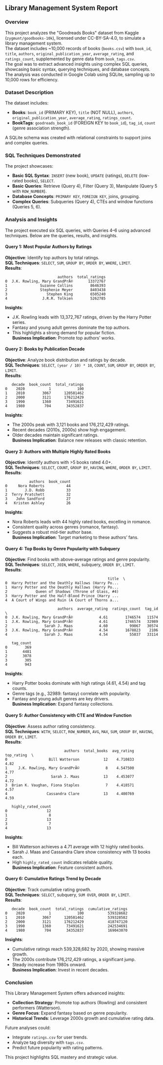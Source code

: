 ## Library Management System Report

### Overview

This project analyzes the "Goodreads Books" dataset from Kaggle (`zygmunt/goodbooks-10k`), licensed under CC-BY-SA-4.0, to simulate a library management system.<br>
The dataset includes ~10,000 records of books (`books.csv`) with `book_id`, `title`, `authors`, `original_publication_year`, `average_rating`, and `ratings_count`, supplemented by genre data from `book_tags.csv`.<br>
The goal was to extract advanced insights using complex SQL queries, showcasing basic syntax, querying techniques, and database concepts.<br>
The analysis was conducted in Google Colab using SQLite, sampling up to 10,000 rows for efficiency.

### Dataset Description

The dataset includes:<br>
- **Books**: `book_id` (PRIMARY KEY), `title` (NOT NULL), `authors`, `original_publication_year`, `average_rating`, `ratings_count`.<br>
- **BookTags**: `goodreads_book_id` (FOREIGN KEY to `book_id`), `tag_id`, `count` (genre association strength).<br>

A SQLite schema was created with relational constraints to support joins and complex queries.

### SQL Techniques Demonstrated

The project showcases:<br>
- **Basic SQL Syntax**: `INSERT` (new book), `UPDATE` (ratings), `DELETE` (low-rated books), `SELECT`.<br>
- **Basic Queries**: Retrieve (Query 4), Filter (Query 3), Manipulate (Query 5 with `ROW_NUMBER`).<br>
- **Database Concepts**: `PRIMARY KEY`, `FOREIGN KEY`, joins, grouping.<br>
- **Complex Queries**: Subqueries (Query 4), CTEs and window functions (Queries 5, 6).<br>
### Analysis and Insights

The project executed six SQL queries, with Queries 4–6 using advanced techniques. Below are the queries, results, and insights.

#### Query 1: Most Popular Authors by Ratings

**Objective**: Identify top authors by total ratings.<br>
**SQL Techniques**: `SELECT`, `SUM`, `GROUP BY`, `ORDER BY`, `WHERE`, `LIMIT`.<br>
**Results**:
```
                        authors  total_ratings
0  J.K. Rowling, Mary GrandPrÃ©       13372767
1               Suzanne Collins        8646393
2               Stephenie Meyer        8403438
3                  Stephen King        6505240
4                J.R.R. Tolkien        5262785
```
**Insights**:<br>
- J.K. Rowling leads with 13,372,767 ratings, driven by the Harry Potter series.<br>
- Fantasy and young adult genres dominate the top authors.<br>
- This highlights a strong demand for popular fiction.<br>
**Business Implication**: Promote top authors’ works.

#### Query 2: Books by Publication Decade

**Objective**: Analyze book distribution and ratings by decade.<br>
**SQL Techniques**: `SELECT`, `(year / 10) * 10`, `COUNT`, `SUM`, `GROUP BY`, `ORDER BY`, `LIMIT`.<br>
**Results**:
```
   decade  book_count  total_ratings
0    2020           1            100
1    2010        3067      120581462
2    2000        3121      176212429
3    1990        1360       73491621
4    1980         704       34352837
```
**Insights**:<br>
- The 2000s peak with 3,121 books and 176,212,429 ratings.<br>
- Recent decades (2010s, 2000s) show high engagement.<br>
- Older decades maintain significant ratings.<br>
**Business Implication**: Balance new releases with classic retention.

#### Query 3: Authors with Multiple Highly Rated Books

**Objective**: Identify authors with >5 books rated 4.0+.<br>
**SQL Techniques**: `SELECT`, `COUNT`, `GROUP BY`, `HAVING`, `WHERE`, `ORDER BY`, `LIMIT`.<br>
**Results**:
```
           authors  book_count
0     Nora Roberts          44
1        J.D. Robb          33
2  Terry Pratchett          32
3    John Sandford          27
4   Kristen Ashley          26
```
**Insights**:<br>
- Nora Roberts leads with 44 highly rated books, excelling in romance.<br>
- Consistent quality across genres (romance, fantasy).<br>
- Suggests a robust mid-tier author base.<br>
**Business Implication**: Target marketing to these authors’ fans.

#### Query 4: Top Books by Genre Popularity with Subquery

**Objective**: Find books with above-average ratings and genre popularity.<br>
**SQL Techniques**: `SELECT`, `JOIN`, `WHERE`, subquery, `ORDER BY`, `LIMIT`.<br>
**Results**:
```
                                               title  \
0  Harry Potter and the Deathly Hallows (Harry Po...   
1  Harry Potter and the Deathly Hallows (Harry Po...   
2             Queen of Shadows (Throne of Glass, #4)   
3  Harry Potter and the Half-Blood Prince (Harry ...   
4  A Court of Wings and Ruin (A Court of Thorns a...   

                        authors  average_rating  ratings_count  tag_id  \
0  J.K. Rowling, Mary GrandPrÃ©            4.61        1746574   11574   
1  J.K. Rowling, Mary GrandPrÃ©            4.61        1746574   32989   
2                 Sarah J. Maas            4.60          99067   30574   
3  J.K. Rowling, Mary GrandPrÃ©            4.54        1678823    2106   
4                 Sarah J. Maas            4.54          55037   33114   

   tag_count  
0        369  
1       4481  
2       3078  
3        305  
4        943  
```
**Insights**:<br>
- Harry Potter books dominate with high ratings (4.61, 4.54) and tag counts.<br>
- Genre tags (e.g., 32989: fantasy) correlate with popularity.<br>
- Fantasy and young adult genres are key drivers.<br>
**Business Implication**: Expand fantasy collections.

#### Query 5: Author Consistency with CTE and Window Function

**Objective**: Assess author rating consistency.<br>
**SQL Techniques**: `WITH`, `SELECT`, `ROW_NUMBER`, `AVG`, `MAX`, `SUM`, `GROUP BY`, `HAVING`, `ORDER BY`, `LIMIT`.<br>
**Results**:
```
                           authors  total_books  avg_rating  top_rating  \
0                   Bill Watterson           12    4.710833        4.82   
1     J.K. Rowling, Mary GrandPrÃ©            8    4.547500        4.77   
2                    Sarah J. Maas           13    4.453077        4.72   
3  Brian K. Vaughan, Fiona Staples            7    4.418571        4.57   
4                  Cassandra Clare           13    4.400769        4.59   

   highly_rated_count  
0                  12  
1                   8  
2                  13  
3                   7  
4                  13  
```
**Insights**:<br>
- Bill Watterson achieves a 4.71 average with 12 highly rated books.<br>
- Sarah J. Maas and Cassandra Clare show consistency with 13 books each.<br>
- High `highly_rated_count` indicates reliable quality.<br>
**Business Implication**: Feature consistent authors.

#### Query 6: Cumulative Ratings Trend by Decade

**Objective**: Track cumulative rating growth.<br>
**SQL Techniques**: `SELECT`, subquery, `SUM OVER`, `ORDER BY`, `LIMIT`.<br>
**Results**:
```
   decade  book_count  total_ratings  cumulative_ratings
0    2020           1            100           539328682
1    2010        3067      120581462           539328582
2    2000        3121      176212429           418747120
3    1990        1360       73491621           242534691
4    1980         704       34352837           169043070
```
**Insights**:<br>
- Cumulative ratings reach 539,328,682 by 2020, showing massive growth.<br>
- The 2000s contribute 176,212,429 ratings, a significant jump.<br>
- Steady increase from 1980s onward.<br>
**Business Implication**: Invest in recent decades.



### Conclusion

This Library Management System offers advanced insights:<br>
- **Collection Strategy**: Promote top authors (Rowling) and consistent performers (Watterson).<br>
- **Genre Focus**: Expand fantasy based on genre popularity.<br>
- **Historical Trends**: Leverage 2000s growth and cumulative rating data.<br>

Future analyses could:<br>
- Integrate `ratings.csv` for user trends.<br>
- Analyze tag diversity with `tags.csv`.<br>
- Predict future popularity with rating patterns.<br>

This project highlights SQL mastery and strategic value.
